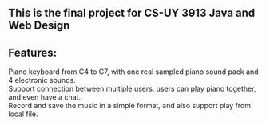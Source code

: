 ## This is the final project for CS-UY 3913 Java and Web Design
## Features:
Piano keyboard from C4 to C7, with one real sampled piano sound pack and 4 electronic sounds.
<br>
Support connection between multiple users, users can play piano together, and even have a chat.
<br>
Record and save the music in a simple format, and also support play from local file.
